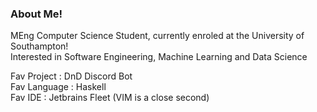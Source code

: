 ### About Me!

MEng Computer Science Student, currently enroled at the University of Southampton! <br>
Interested in Software Engineering, Machine Learning and Data Science

Fav Project : DnD Discord Bot <br>
Fav Language : Haskell <br>
Fav IDE : Jetbrains Fleet (VIM is a close second) <br>
